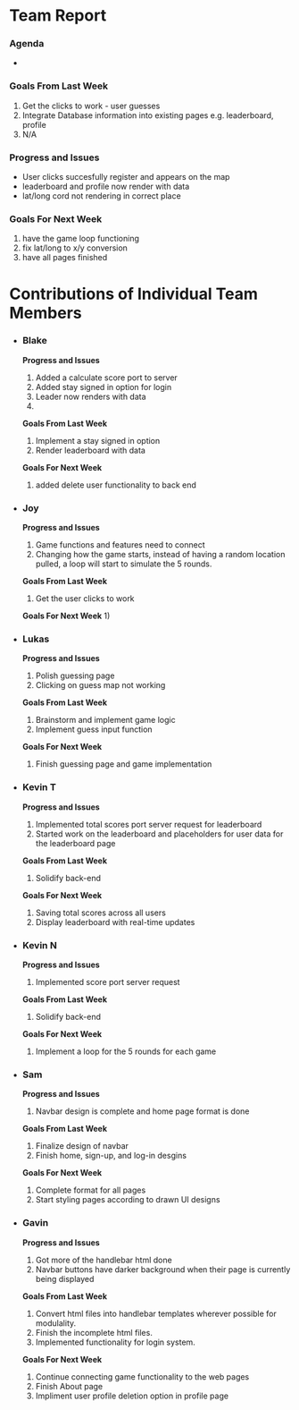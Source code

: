 # Team Report
### Agenda
- 

### Goals From Last Week
1. Get the clicks to work - user guesses
2. Integrate Database information into existing pages e.g. leaderboard, profile
3. N/A
   
### Progress and Issues
- User clicks succesfully register and appears on the map
- leaderboard and profile now render with data
- lat/long cord not rendering in correct place

### Goals For Next Week
1. have the game loop functioning
2. fix lat/long to x/y conversion
3. have all pages finished

# Contributions of Individual Team Members

- ### Blake
  **Progress and Issues**
  1) Added a calculate score port to server
  2) Added stay signed in option for login
  3) Leader now renders with data
  4) 
  
  **Goals From Last Week**
  1) Implement a stay signed in option
  2) Render leaderboard with data
     
  **Goals For Next Week**
  1) added delete user functionality to back end


- ### Joy
  **Progress and Issues**
  1) Game functions and features need to connect
  2) Changing how the game starts, instead of having a random location pulled, a loop will start to simulate the 5 rounds. 
  
  **Goals From Last Week**
  1) Get the user clicks to work
     
  **Goals For Next Week**
  1) 

- ### Lukas
  **Progress and Issues**
  1) Polish guessing page
  2) Clicking on guess map not working
  
  **Goals From Last Week**
  1) Brainstorm and implement game logic
  2) Implement guess input function
   
  **Goals For Next Week**
  1) Finish guessing page and game implementation


- ### Kevin T
  **Progress and Issues**
  1) Implemented total scores port server request for leaderboard
  2) Started work on the leaderboard and placeholders for user data for the leaderboard page

  **Goals From Last Week**
  1) Solidify back-end

  **Goals For Next Week**
  1) Saving total scores across all users
  2) Display leaderboard with real-time updates

- ### Kevin N
  **Progress and Issues**
  1) Implemented score port server request
  
  **Goals From Last Week**
  1) Solidify back-end
  
  **Goals For Next Week**
  1) Implement a loop for the 5 rounds for each game

- ### Sam
  **Progress and Issues**
  1) Navbar design is complete and home page format is done
  
  **Goals From Last Week**
  1) Finalize design of navbar
  2) Finish home, sign-up, and log-in desgins
     
  **Goals For Next Week**
  1) Complete format for all pages
  2) Start styling pages according to drawn UI designs

- ### Gavin
  **Progress and Issues**
  1) Got more of the handlebar html done
  2) Navbar buttons have darker background when their page is currently being displayed
  
  **Goals From Last Week**
  1) Convert html files into handlebar templates wherever possible for modulality.
  2) Finish the incomplete html files.
  3) Implemented functionality for login system.
     
  **Goals For Next Week**
  1) Continue connecting game functionality to the web pages
  2) Finish About page
  3) Impliment user profile deletion option in profile page


